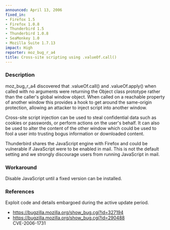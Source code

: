 ```yaml
---
announced: April 13, 2006
fixed_in:
- Firefox 1.5
- Firefox 1.0.8
- Thunderbird 1.5
- Thunderbird 1.0.8
- SeaMonkey 1.0
- Mozilla Suite 1.7.13
impact: High
reporter: moz_bug_r_a4
title: Cross-site scripting using .valueOf.call()
---
```


<h3>Description</h3>

<p>moz_bug_r_a4 discovered that .valueOf.call() and .valueOf.apply()
when called with no arguments were returning the Object class
prototype rather than the caller's global window object. When
called on a reachable property of another window this provides
a hook to get around the same-origin protection, allowing an
attacker to inject script into another window.</p>

<p>Cross-site script injection can be used to steal confidential
data such as cookies or passwords, or perform actions on
the user's behalf. It can also be used to alter the content
of the other window which could be used to fool a user
into trusting bogus information or downloaded content.</p>

<p class="note">Thunderbird shares the JavaScript engine with Firefox
and could be vulnerable if JavaScript were to be enabled in mail. This is not
the default setting and we strongly discourage users from running
JavaScript in mail.</p>

<h3>Workaround</h3>

<p>Disable JavaScript until a fixed version can be installed.</p>

<h3>References</h3>

<p>Exploit code and details embargoed during the active update period.</p>

<ul>
<li><a href="https://bugzilla.mozilla.org/show_bug.cgi?id=327194">
https://bugzilla.mozilla.org/show_bug.cgi?id=327194</a></li>
<li><a href="https://bugzilla.mozilla.org/show_bug.cgi?id=290488">
https://bugzilla.mozilla.org/show_bug.cgi?id=290488</a><br/>
CVE-2006-1731</li>
</ul>



